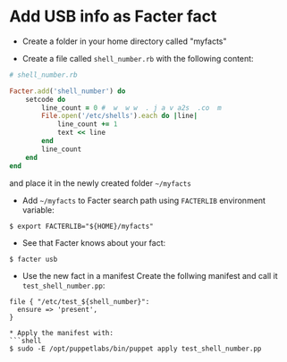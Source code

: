 Add USB info as Facter fact
===========================

* Create a folder in your home directory called "myfacts"

* Create a file called `shell_number.rb` with the following content:
```ruby
# shell_number.rb

Facter.add('shell_number') do
	setcode do
		line_count = 0 #  w  w w  . j a v a2s  .co  m
		File.open('/etc/shells').each do |line|  
			line_count += 1 
			text << line 
		end
		line_count
	end
end
```

and place it in the newly created folder `~/myfacts`

* Add `~/myfacts` to Facter search path using `FACTERLIB` environment variable:
```shell
$ export FACTERLIB="${HOME}/myfacts"
```

* See that Facter knows about your fact:
```shell
$ facter usb
```

* Use the new fact in a manifest
Create the follwing manifest and call it `test_shell_number.pp`:
```puppet
file { "/etc/test_${shell_number}":
  ensure => 'present',
}

* Apply the manifest with:
```shell
$ sudo -E /opt/puppetlabs/bin/puppet apply test_shell_number.pp
```
```
